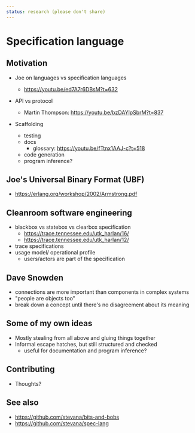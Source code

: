 ```yaml
---
status: research (please don't share)
---
```


# Specification language

## Motivation

* Joe on languages vs specification languages
  - https://youtu.be/ed7A7r6DBsM?t=632

* API vs protocol
  - Martin Thompson: https://youtu.be/bzDAYlpSbrM?t=837

* Scaffolding
  - testing
  - docs
    + glossary: https://youtu.be/fTtnx1AAJ-c?t=518
  - code generation
  - program inference?

## Joe's Universal Binary Format (UBF)

* https://erlang.org/workshop/2002/Armstrong.pdf

## Cleanroom software engineering

* blackbox vs statebox vs clearbox specification
  - https://trace.tennessee.edu/utk_harlan/16/
  - https://trace.tennessee.edu/utk_harlan/12/
* trace specifications
* usage model/ operational profile
  - users/actors are part of the specification

## Dave Snowden

* connections are more important than components in complex systems
* "people are objects too"
* break down a concept until there's no disagreement about its meaning

## Some of my own ideas

* Mostly stealing from all above and gluing things together
* Informal escape hatches, but still structured and checked
  - useful for documentation and program inference?

## Contributing

* Thoughts?

## See also

* https://github.com/stevana/bits-and-bobs
* https://github.com/stevana/spec-lang
